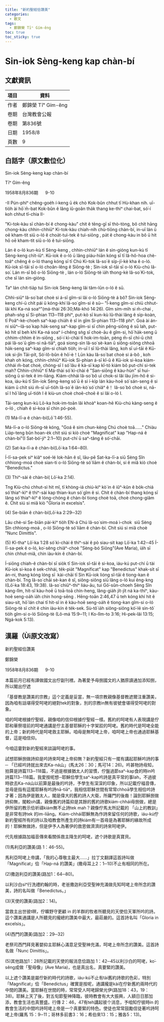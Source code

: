 ```yaml
---
title: "新約聖經佮讚美"
categories:
  - 散文
tags:
  - 鄭錦榮 Tīⁿ Gím-êng
toc: true
toc_sticky: true
---
```


# Sin-iok Sèng-keng kap chàn-bí

## 文獻資訊

| 項目 | 資料 |
|---|---|
| 作者 | 鄭錦榮 Tīⁿ Gím-êng |
| 卷期 | 台灣教會公報 |
| 卷期 | 第836號 |
| 日期 | 1958/8 |
| 頁數 | 9 |

## 白話字（原文數位化）

Sin-iok Sèng-keng kap chàn-bí

Tīⁿ Gím-êng

1958年8月836期      9-10

-II Pún-phiⁿ chêng-goe̍h í-keng ū e̍k chò Kok-bûn chhut tī Hù-khan nih. uī-tio̍h ài hō͘ m̄-bat Kok-bûn ê lâng iû-goân tha̍k thang ke-thiⁿ chai-bat, só͘-í koh chhut tī-chia II-

"Ki-tok-kàu sī chàn-bí ê chong-kàu" chit ê tēng-gī sī thò-tòng, bô chi̍t hāng chong-kàu chhin-chhiūⁿ Ki-tok-kàu chiah-nih chù-tiōng chàn-bí, in-uī lán ū oē kham-tit siū o-ló ê choa̍t-tuì-tek ê tuì-siōng , pa̍t ê chong-kàu in bô ū hit hō oē kham-tit siū o-ló ê tuì-siōng.

Lán ê o-ló kun-kù tī Sèng-keng , chhin-chhiūⁿ lán ê sìn-gióng kun-kù tī Sèng-keng chi̍t-iūⁿ. Kū-iok ê o-ló ū lâng piáu-hiān kóng sī tī Iâ-hô-hoa chè-toâⁿ chêng ê o-ló thang kóng sī tī Chú Ki-tok Iâ-so͘ ê si̍p-jī-kè kha ê o-ló. Kū-iok sî-tāi sī o-ló choân-lêng ê Siōng-tè ; Sin-iok sî-tāi sī o-ló Kiù-chú Iâ-so͘. Lán m-sī bô o-ló Siōng-tè , lán o-ló Siōng-tè ia̍h thong-kè Iâ-so͘ Ki-tok, che sī lán sìn-gióng.

Taⁿ lán chit-tia̍p tuì Sin-iok Sèng-keng lâi tâm-lūn o-ló ê sū.

Chhì-siūⁿ Iâ-so͘ bat choè si á-sī gîm-si lâi o-ló Siōng-tè á bô? Sin-iok Sèng-keng chí-ū chi̍t pái ū kóng-khí Iâ-so͘ gîm-si ê sū─ "Í-keng gîm-si chiū chhut-lâi khì Ka-ná soaⁿ"(má-thài 26:30;Má-khó 14:26). Gîm sím-mi̍h si m̄-chai , phah-sǹg sī Si-phian 113─118 phiⁿ, put-kò sī kun-kù Iû-thài lâng ê si̍p-koàn, tī Poâⁿ-kè-choeh saⁿ-kap chia̍h ê sî in gîm Si-phian 113─118 phiⁿ. Goá ài án-ni siūⁿ─Iâ-so͘ kap ha̍k-seng saⁿ-kap gîm-si sī chin pêng-siông ê sū lah, put-kò hit sî beh khì Ka-ná soaⁿ í-chêng sǹg sī choè-āu ê gîm-si, hō͘ ha̍k-seng ū chhim-chhim ê ìn-siōng , só͘-í kì-chài tī hok-im-toān, pèng m̄-sī chí-ū chit pái Iâ-so͘ ū gîm-si nā-tiāⁿ, goá siong-sìn Iâ-so͘ sè-kan ū siông-siông chhoā ha̍k-seng saⁿ-kap gîm-si chiah tio̍h; in-uī I sī Iû-thài lâng, koh sī uí-tāi ê Kū-iok si-jîn Tāi-pi̍t, Só͘-lô-bûn ê hō͘-è！Lūn kàu Iâ-so͘ bat choè si á-bô , koh khah oh kóng, chhin-chhiūⁿ Kū-iok Si-phian á-sī kî-û ê Kū-iok si-koa kiám-chhái m̄-bat choè, chóng-sī I só͘ lâu ê kà-sī kap kî-tó kiám bô put-chí si-tek mah? Chhin-chhiūⁿ tī Má-thài só͘ kì-chài ê "San-siōng ê kàu-hùn" sī hui-siông ū si-tek ê im-liāng. Kiám-chhái Iâ-so͘ bô uī chok-si lâi lâu jīm-hô ê si-koa, iáu-kú tī Sin-iok Sèng-keng só͘ ū ê si í-ki̍p lán kàu-hoē só͘ sán-seng ê si kiám ū chi̍t siú m̄-sī uī-tio̍h Iâ-so͘ ê iân-kò͘ só͘ chiâⁿ ê！ Iâ-so͘ bô choè si, nā-sī I hō͘ lâng uī-tio̍h I ê kiù-un choè choē-choē ê si lâi o-ló I.

Tāi-seng kun-kù Lō-ka hok-im-toān lâi khoàⁿ koan-hē Kiù-chú kàng-seng ê o-ló , chiah ê si-koa sī chin pó-poè.

(1) Má-lī-a ê chàn-bí(Lō͘ 1:46-55).

Má-lī-a o-ló Siōng-tè kóng, "Goá ê sim chun-kèng Chú choè toā......" Chiàu Lia̍p-teng bûn hoan-e̍k chit siú si kiò choè "Magnificat" kap "Hap-ná ê chàn-bí"(I Sat-bó͘-jíⁿ 2:1─10) put-chí ū saⁿ-tâng ê só͘-chāi.

(2) Sat-ka-lī-a ê chàn-bí(Lō͘-ka 1:64─80).

Í-lī-sa-pek siⁿ kiâⁿ soé-lé Iok-hān ê sî, lāu-pē Sat-ka-lī-a siū Sèng Sîn chhiong-moá choè sian-ti o-ló Siōng-tè só͘ liām ê chàn-bí, si ê miâ kiò choè "Benedictus."

(3) Thiⁿ-sài ê chàn-bí( Lō͘-ka 2:14).

Tng Kiù-chú chhut-sì hit mî, tī khòng-iá chiú-kiⁿ kò͘ in ê iûⁿ-kûn ê bo̍k-chiá só͘ thiaⁿ-kìⁿ ê thiⁿ-sài kap thian-kun só͘ gîm ê si. Chit ê chàn-bí thang kóng sī lâng só͘ thiaⁿ-kìⁿ ê lóng-chóng ê chàn-bí tiong choè toā, choè chong-giâm ê. Chit siú si miâ kiò "Gloria in excelsis".

(4) Se-biān ê chàn-bí(Lō͘-ka 2:29─32)

Lāu chè-si Se-biān pài-kìⁿ tio̍h EN-á Chú Iâ-so͘ sim-moá ì-chok  siū Sèng Sîn chhiong-moá , o-ló Siōng-tè só͘ liām ê chàn-bí. Chit siú si miâ choè "Nunc Dimittis".

(5) Kî-thaⁿ Lō͘-ka 1:28 só͘ kì-chài ê thiⁿ-sài ê pò siau-sit kap Lō͘-ka 1:42─45 Í-lī-sa-pek ê o-ló, ko͘-sêng chiâⁿ-choè "Sèng-bó Siōng"(Ave Maria), ia̍h sī chin chhut-miâ, chin iàu-kín ê chàn-bí.

Í-siōng chiah-ê chàn-bí sī sio̍k tī Sin-iok sî-tāi ê si-koa, iáu-kú put-chí ū tài Kū-iok si-koa ê sek-chhái, te̍k-pia̍t "Magnificat" kap "Benedictus" khak-si̍t sī án-ni, thang kóng lóng sī  kài-chāi tī Sin Kū-iok lióng sî-tāi ê tiong-kan ê chàn-bí. Tng Iâ-so͘ chāi sè-kan ê sî, siông-siông siū lâng o-ló kui êng-kng I(Lō͘-ka 18:43, 19:38). Iâ-so͘ chiūⁿ-thiⁿ liáu-āu, tuì Gō͘-sûn-choeh Sèng Sîn kàng-lîm, hit-sî kàu-hoē ū toā-toā chín-heng, lâng-gia̍h ji̍t-ji̍t ná ka-thiⁿ, kàu-hoē seng-oa̍h ia̍h chin hong-sēng . Hēng-toān 2:46,47 ū teh kóng khí hit ê siau-sit, hō͘ lán chai tī hit-sî in ê kàu-hoē seng-oa̍h ê tiong-kan gîm-si o-ló Siōng-tè sī chi̍t ê chin iàu-kín ê te̍k-sek. Sù-tô͘ ia̍h siông-siông kó͘-lē sìn-tô͘ tio̍h gîm-si o-ló Siōng-tè (Lô-má 15:9─11; I Ko-lîm-to 3:16; Hi-pek-lâi 13:15; Ngá-kok 5:13).

## 漢羅（Ùi原文改寫）

新約聖經佮讚美

鄭錦榮

1958年8月836期      9-10

本篇前月已經有譯做國文出佇副刊裡。為著愛予毋捌國文的人猶原讀通加添知捌，所以閣出佇遮

「基督教是讚美的宗教」這个定義是妥當，無一項宗教親像基督教遮爾注重讚美，因為咱有話堪得受呵咾的絕對tek的對象，別的宗教in無有彼號會堪得受呵咾的對象。

咱的呵咾根據佇聖經，親像咱的信仰根據佇聖經一樣。舊約的呵咾有人表現講是佇耶和華祭壇前的呵咾通講是佇主基督耶穌的十字架跤的呵咾。舊約時代是呵咾全能的上帝；新約時代是呵咾救主耶穌。咱毋是無呵咾上帝，咱呵咾上帝也通過耶穌基督，這是咱信仰。

今咱這霎對新約聖經來談論呵咾的事。

試想耶穌捌做詩抑是吟詩來呵咾上帝抑無？新約聖經只有一擺有講起耶穌吟詩的事─ 「已經吟詩就出來去Ka-ná山」(馬太26：30；馬可14：26)。吟甚物詩毋知，拍算是詩篇113─118篇，不過是根據猶太人的習慣，佇盤過節saⁿ-kap食的時in吟詩篇113─118篇。我愛按呢想─耶穌佮學生saⁿ-kap吟詩是真平常的事lah，不過彼時欲去Ka-ná山以前算是最後的吟詩，予學生有深深的印象，所以記載佇福音傳，並毋是指有這擺耶穌有吟詩nā-tiāⁿ，我相信耶穌世間有常常chhoā學生相佮吟詩才著；因為伊是猶太人，閣是偉大的舊約詩人大衛，所羅門的後裔！論到耶穌捌做詩抑無，閣較oh講，親像舊約詩篇抑是其餘的舊約詩歌kiám-chhái毋捌做，總是伊所留的教示佮祈禱kiám無不止詩tek mah？親像佇馬太所記載的 「山上的教訓」是非常有詩tek 的im-liāng。Kiám-chhái耶穌無為作詩來留任何的詩歌，iáu-kú佇新約聖經所有的詩以及咱教會所產生的詩kiám有一首毋是為著耶穌的緣故所成的！耶穌無做詩，但是伊予人為著伊的救恩做濟濟的詩來呵咾伊。

代先根據路加福音傳來看關係救主降生的呵咾，遮个詩歌是真寶貝。

(1)馬利亞的讚美(路 1：46-55)。

馬利亞呵咾上帝講，「我的心尊敬主最大......」拉丁文翻譯這首詩叫做「Magnificat」佮「Hap-ná 的讚美」(撒母耳上2：1─10)不止有相同的所在。

(2)撒迦利亞的讚美(路加1：64─80)。

以利沙白siⁿ行洗禮約翰的時，老爸撒迦利亞受聖神充滿做先知呵咾上帝所念的讚美，詩的名叫做「Benedictus。」

(3)天使的讚美(路加2：14)。

當救主出世彼t暝，佇曠野守更顧 in 的羊群的牧者所聽見的天使佮天軍所吟的詩。這个讚美通講是人所聽見的攏總的讚美中最大，最莊嚴的。這首詩名叫「Gloria in excelsis」。

(4)西門的讚美(路加2：29─32)

老祭司西門拜見著嬰抑主耶穌心滿意足受聖神充滿，呵咾上帝所念的讚美。這首詩名做「Nunc Dimittis」。

(5)其他路加1：28所記載的天使的報消息佮路加 1：42─45以利沙白的呵咾，ko͘-sêng成做「聖母像」(Ave Maria)，也是真出名，真要緊的讚美。

以上遮个讚美是屬佇新約時代的詩歌，iáu-kú不止有tài舊約詩歌的色彩，特別「Magnificat」佮「Benedictus」確實是按呢，通講攏是kài在佇新舊約兩時代的中間的讚美。當耶穌在世間的時，常常受人呵咾歸榮光伊(路加18：43，19：38)。耶穌上天了後，對五旬節聖神降臨，彼時教會有大大振興，人額日日那加添，教會生活也真豐盛。行傳 2：46，47有teh講起彼个消息，予咱知佇彼時in 的教會生活的中間吟詩呵咾上帝是一个真要緊的特色。使徒也常常鼓勵信徒著吟詩呵咾上帝(羅馬 15：9─11；哥林多前書3：16；希伯來13：15；雅各5：13)。
